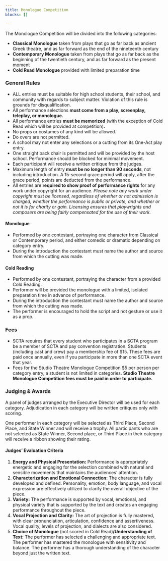 ```yaml
---
title: Monologue Competition
blocks: []

---
```

The Monologue Competition will be divided into the following categories:

* **Classical Monologue** taken from plays that go as far back as ancient Greek theatre, and as far forward as the end of the nineteenth century
* **Contemporary Monologue** taken from plays that go as far back as the beginning of the twentieth century, and as far forward as the present moment
* **Cold Read Monologue** provided with limited preparation time

### **General Rules**

* ALL entries must be suitable for high school students, their school, and community with regards to subject matter. Violation of this rule is grounds for disqualification.
* All performance selections **must come from a play, screenplay, teleplay, or monologue.**
* All performance entries **must be memorized** (with the exception of Cold Read which will be provided at competition)**.**
* No props or costumes of any kind will be allowed.
* Do overs are not permitted.
* A school may not enter any selections or a cutting from its One-Act play entry.
* One straight back chair is permitted and will be provided by the host school. Performance should be blocked for minimal movement.
* Each participant will receive a written critique from the judges.
* Maximum length of entry **must be no longer than 90 seconds**, not including introduction. A 15-second grace period will apply, after the grace period, points are deducted from the performance.
* All entries are **required to show proof of performance rights** for any work under copyright for an audience. _Please note any work under copyright must be licensed, regardless of whether or not admission is charged, whether the performance is public or private, and whether or not it is for charity or gain. Licensing ensures that playwrights and composers are being fairly compensated for the use of their work._

#### Monologue

* Performed by one contestant, portraying one character from Classical or Contemporary period, and either comedic or dramatic depending on category entry.
* During the introduction the contestant must name the author and source from which the cutting was made.

#### Cold Reading

* Performed by one contestant, portraying the character from a provided Cold Reading.
* Performer will be provided the monologue with a limited, isolated preparation time in advance of performance.
* During the introduction the contestant must name the author and source from which the cutting was made.
* The performer is encouraged to hold the script and not gesture or use it as a prop.

### **Fees**

* SCTA requires that every student who participates in a SCTA program be a member of SCTA and pay convention registration. Students (including cast and crew) pay a membership fee of $15. These fees are paid once annually, even if you participate in more than one SCTA event that year.
* Fees for the Studio Theatre Monologue Competition $5 per person per category entry, a student is not limited in categories. **Studio Theatre Monologue Competition fees must be paid in order to participate.**

### **Judging & Awards**

A panel of judges arranged by the Executive Director will be used for each category. Adjudication in each category will be written critiques only with scoring.

One performer in each category will be selected as Third Place, Second Place, and State Winner and will receive a trophy. All participants who are not selected as State Winner, Second place, or Third Place in their category will receive a ribbon showing their rating.

#### Judges’ Evaluation Criteria

1. **Energy and Physical Presentation:** Performance is appropriately energetic and engaging for the selection combined with natural and sensible movements that maintains the audiences’ attention.
2. **Characterization and Emotional Connection:** The character is fully developed and defined. Personality, emotion, body language, and vocal expression are effectively utilized to clarify the overall objective of the piece.
3. **Variety:** The performance is supported by vocal, emotional, and physical variety that is supported by the text and creates an engaging performance throughout the piece.
4. **Vocal Projection and Clarity:** The art of projection is fully mastered, with clear pronunciation, articulation, confidence and assertiveness. Vocal quality, levels of projection, and dialects are also considered.
5. **Choice of Monologue** (not scored in Cold Read)**/Understanding of Text:** The performer has selected a challenging and appropriate text. The performer has mastered the monologue with sensitivity and balance. The performer has a thorough understanding of the character beyond just the written text.